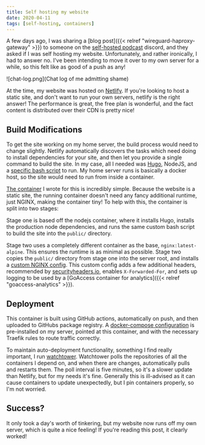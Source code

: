 ```yaml
---
title: Self hosting my website
date: 2020-04-11
tags: [self-hosting, containers]
---
```


A few days ago, I was sharing a [blog post]({{< relref "wireguard-haproxy-gateway" >}}) to someone on the [self-hosted podcast](https://selfhosted.show/) discord, and they asked if I was self hosting my website. Unfortunately, and rather ironically, I had to answer no. I've been intending to move it over to my own server for a while, so this felt like as good of a push as any!

![chat-log.png](Chat log of me admitting shame)

At the time, my website was hosted on [Netlify](https://www.netlify.com/). If you're looking to host a static site, and don't want to run your own servers, netlify is the right answer! The performance is great, the free plan is wonderful, and the fact content is distributed over their CDN is pretty nice!

## Build Modifications

To get the site working on my home server, the build process would need to change slightly. Netlify automatically discovers the tasks which need doing to install dependencies for your site, and then let you provide a single command to build the site. In my case, all I needed was [Hugo](https://gohugo.io/), NodeJS, and a [specific bash script](https://github.com/RealOrangeOne/theorangeone.net/blob/master/scripts/build.sh) to run. My home server runs is basically a docker host, so the site would need to run from inside a container.

[The container](https://github.com/RealOrangeOne/theorangeone.net/blob/master/Dockerfile) I wrote for this is incredibly simple. Because the website is a static site, the running container doesn't need any fancy additional runtime, just NGINX, making the container tiny! To help with this, the container is split into two stages:

Stage one is based off the nodejs container, where it installs Hugo, installs the production node dependencies, and runs the same custom bash script to build the site into the `public/` directory.

Stage two uses a completely different container as the base, `nginx:latest-alpine`. This ensures the runtime is as minimal as possible. Stage two copies the `public/` directory from stage one into the server root, and installs a [custom NGINX config](https://github.com/RealOrangeOne/theorangeone.net/blob/master/nginx.conf). This custom config adds a few additional headers, recommended by [securityheaders.io](https://securityheaders.com/), enables `X-Forwarded-For`, and sets up logging to be used by a [GoAccess container for analytics]({{< relref "goaccess-analytics" >}}).

## Deployment

This container is built using GitHub actions, automatically on push, and then uploaded to GitHubs package registry. A [docker-compose configuration](https://github.com/RealOrangeOne/infrastructure/blob/master/ansible/roles/docker/files/theorangeone.net/docker-compose.yml) is pre-installed on my server, pointed at this container, and with the necessary Traefik rules to route traffic correctly.

To maintain auto-deployment functionality, something I find really important, I run [watchtower](https://containrrr.github.io/watchtower/). Watchtower polls the repositories of all the containers I depend on, and when there are changes, automatically pulls and restarts them. The poll interval is five minutes, so it's a slower update than Netlify, but for my needs it's fine. Generally this is ill-advised as it can cause containers to update unexpectedly, but I pin containers properly, so I'm not worried.

## Success?

It only took a day's worth of tinkering, but my website now runs off my own server, which is quite a nice feeling! If you're reading this post, it clearly worked!
